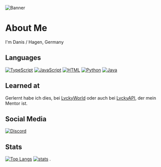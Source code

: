 ![Banner](https://camo.githubusercontent.com/93aceef5fe9f5789d731a485c541c991f5db7ad06c5e662fb7b88ac963d9304d/68747470733a2f2f692e6c76636b79776f726c642e6e65742f6c76636b792f62616e6e65722f6e657742616e6e65722e706e67)
# About Me

I'm Danis / Hagen, Germany

## Languages
[![TypeScript](https://img.shields.io/badge/-typescript-2f74c0.svg?logo=typescript&logoColor=white&longCache=true&style=for-the-badge)](https://github.com/DanisHome?tab=repositories&q=&type=&language=typescript)
[![JavaScript](https://img.shields.io/badge/-javascript-F7DF1E.svg?logo=javascript&logoColor=black&longCache=true&style=for-the-badge)](https://github.com/DanisHome?tab=repositories&q=&type=&language=javascript)
[![HTML](https://img.shields.io/badge/-html-F7DF1E.svg?logo=html&logoColor=black&longCache=true&style=for-the-badge)](https://github.com/DanisHome?tab=repositories&q=&type=&language=html)
[![Python](https://img.shields.io/badge/-python-F7DF1E.svg?logo=python&logoColor=black&longCache=true&style=for-the-badge)](https://github.com/DanisHome?tab=repositories&q=&type=&language=python)
[![Java](https://img.shields.io/badge/-java-F7DF1E.svg?logo=java&logoColor=black&longCache=true&style=for-the-badge)](https://github.com/DanisHome?tab=repositories&q=&type=&language=java)


## Learned at
Gerlernt habe ich dies, bei [LvckyWorld](https://github.com/LvckyWorld) oder auch bei [LvckyAPI](https://github.com/LvckyAPI/LvckyAPI), der mein Mentor ist.

## Social Media
[![Discord](https://img.shields.io/badge/-Discord-5865F2.svg?logo=discord&logoColor=white&longCache=true&style=for-the-badge)](https://discordapp.com/users/572121622497067027)

## Stats
[![Top Langs](https://github-readme-stats.vercel.app/api/top-langs/?username=DanisHome6&theme=tokyonight)](https://github.com/DanisHome/)
[![stats](https://github-readme-stats.vercel.app/api?username=DanisHome&count_private=true&theme=tokyonight&include_all_commits=true)](https://github.com/DanisHome)
.
